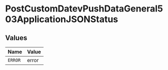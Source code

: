 # PostCustomDatevPushDataGeneral503ApplicationJSONStatus


## Values

| Name    | Value   |
| ------- | ------- |
| `ERROR` | error   |